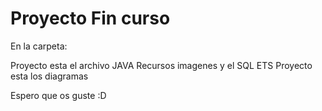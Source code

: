 # Proyecto Fin curso
En la carpeta:

Proyecto esta el archivo JAVA
Recursos imagenes y el SQL
ETS Proyecto esta los diagramas

Espero que os guste :D
